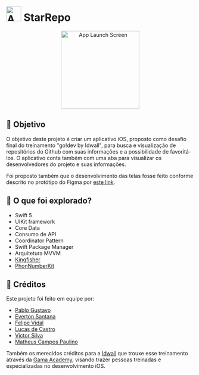 
# <img src="https://user-images.githubusercontent.com/86199915/162592533-b49c0d3d-4d64-426e-81b4-b7c742c4d582.png" alt="App Launch Screen" style="width:40px;"> StarRepo


<div align="center">
  <img src="https://user-images.githubusercontent.com/86199915/162592438-36f858e6-be96-4210-8c13-5238750e87d2.gif" alt="App Launch Screen" style="width:15em;"/>
</div>

## 🎯 Objetivo

O objetivo deste projeto é criar um aplicativo iOS, proposto como desafio final do treinamento "go!dev by Idwall", para busca e visualização de repositórios do Github com suas informações e a possibilidade de favoritá-los. O aplicativo conta também com uma aba para visualizar os desenvolvedores do projeto e suas informações.

Foi proposto também que o desenvolvimento das telas fosse feito conforme descrito no protótipo do Figma por [este link](https://www.figma.com/file/UjMSUj1mqMP9OSTfzDpZce/Desafio_Final).

## 🦅 O que foi explorado?
* Swift 5
* UIKit framework
* Core Data
* Consumo de API
* Coordinator Pattern
* Swift Package Manager
* Arquitetura MVVM
* [Kingfisher](https://github.com/onevcat/Kingfisher.git)
* [PhonNumberKit](https://github.com/marmelroy/PhoneNumberKit)

## 📘 Créditos
Este projeto foi feito em equipe por:
* [Pablo Gustavo](https://github.com/Pablo1Gustavo)
* [Everton Santana](https://github.com/ecsantana76)
* [Felipe Vidal](https://github.com/felipeisraelvidal)
* [Lucas de Castro](https://github.com/LuxksC)
* [Victor Silva](https://github.com/victorugons)
* [Matheus Campos Paulino](https://github.com/codecampos)

Também os merecidos créditos para a [Idwall](https://idwall.co/) que trouxe esse treinamento através da [Gama Academy](https://www.gama.academy/), visando trazer pessoas treinadas e especializadas no desenvolvimento iOS.
